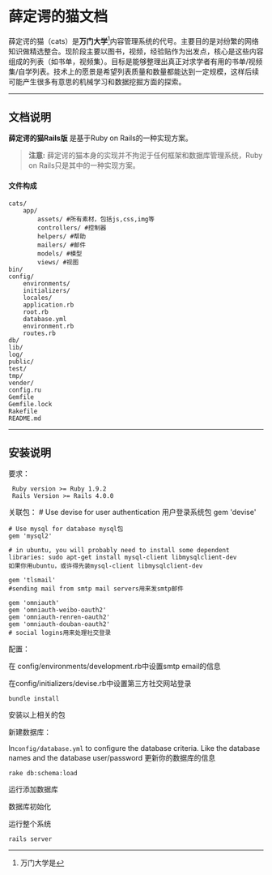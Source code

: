 
薛定谔的猫文档
=====================


薛定谔的猫（cats）是**万门大学**[^万门大学]内容管理系统的代号。主要目的是对纷繁的网络知识做精选整合。现阶段主要以图书，视频，经验贴作为出发点，核心是这些内容组成的列表（如书单，视频集）。目标是能够整理出真正对求学者有用的书单/视频集/自学列表。技术上的愿景是希望列表质量和数量都能达到一定规模，这样后续可能产生很多有意思的机械学习和数据挖掘方面的探索。

----------


文档说明
---------

**薛定谔的猫Rails版** 是基于Ruby on Rails的一种实现方案。

> **注意:** 薛定谔的猫本身的实现并不拘泥于任何框架和数据库管理系统，Ruby on Rails只是其中的一种实现方案。

#### <i class="icon-file"></i> 文件构成

    cats/
        app/
            assets/ #所有素材，包括js,css,img等
            controllers/ #控制器
            helpers/ #帮助
            mailers/ #邮件
            models/ #模型
            views/ #视图
    bin/
    config/
        environments/
        initializers/
        locales/
        application.rb
        root.rb
        database.yml
        environment.rb
        routes.rb
    db/
    lib/
    log/
    public/
    test/
    tmp/
    vender/
    config.ru
    Gemfile
    Gemfile.lock
    Rakefile    
    README.md

----------

安装说明
---------

要求：

     Ruby version >= Ruby 1.9.2
     Rails Version >= Rails 4.0.0
关联包：
    # Use devise for user authentication
    用户登录系统包
    gem 'devise'
    
    # Use mysql for database mysql包
    gem 'mysql2'
    
    # in ubuntu, you will probably need to install some dependent libraries: sudo apt-get install mysql-client libmysqlclient-dev
    如果你用ubuntu，或许得先装mysql-client libmysqlclient-dev
    
    gem 'tlsmail'
    #sending mail from smtp mail servers用来发smtp邮件
    
    gem 'omniauth'
    gem 'omniauth-weibo-oauth2'
    gem 'omniauth-renren-oauth2'
    gem 'omniauth-douban-oauth2'
    # social logins用来处理社交登录

配置：

在 config/environments/development.rb中设置smtp email的信息

在config/initializers/devise.rb中设置第三方社交网站登录

    bundle install
安装以上相关的包

新建数据库：

In<code>config/database.yml</code> to configure the database criteria. Like the database names and the database user/password 更新你的数据库的信息

    rake db:schema:load
运行添加数据库

数据库初始化 

运行整个系统

    rails server

  [^万门大学]: 万门大学是